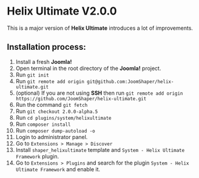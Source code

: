 # Helix Ultimate V2.0.0

This is a major version of **Helix Ultimate** introduces a lot of improvements.

## Installation process:

1. Install a fresh **Joomla!**
2. Open terminal in the root directory of the **Joomla!** project.
3. Run `git init`
4. Run `git remote add origin git@github.com:JoomShaper/helix-ultimate.git`
5. (optional) If you are not using **SSH** then run `git remote add origin https://github.com/JoomShaper/helix-ultimate.git`
6. Run the command `git fetch`
7. Run `git checkout 2.0.0-alpha.5`
8. Run `cd plugins/system/helixultimate`
9. Run `composer install`
10. Run `composer dump-autoload -o`
11. Login to administrator panel.
12. Go to `Extensions > Manage > Discover`
13. Install `shaper_helixultimate` template and
   `System - Helix Ultimate Framework` plugin.
14. Go to `Extensions > Plugins` and search for the plugin
   `System - Helix Ultimate Framework` and enable it.
